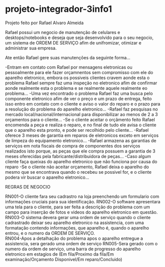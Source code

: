 # projeto-integrador-3info1
Projeto feito por Rafael Alvaro Almeida

Rafael possui um negocio de manutenção de celulares e desktops/notebooks e deseja que seja desenvolvido para o seu negocio, um sistema de ORDEM DE SERVIÇO afim de unifromizar, otimizar e administrar sua empresa.

Ate então Rafael gere suas manutenções da seguinte forma...

-Entram em contato com Rafael por mensagens eletronicas ou pessoalmente para ele fazer orçamnentos sem compromisso com ele do aparelho eletronico, embora os possiveis clientes cravem aonde esta o problema Rafael sempre faz uma inspeção no eletronico afim de confirmar aonde realmente esta o problema e se realmente aquele realmente eo problema...
-Uma vez encontrado o problema Rafael faz uma busca pelo componente eletronico afim de ver o preço e um prazo de entrega, feito isso entro em contato com o cliente e aviso o valor do reparo e o prazo para a resolução do problema do aparelho eletronico...
-Rafael faz pesquisas no mercado local/nacional/internacional para disponibilizar ao menos de 2 a 3 orçamentos para o cliente...
-Se  o cliente aceitar o orçãmento feito Rafael encomenda a peça e realiza o reparo, e no final de tudo ele avisa o cliente que o aparelho esta pronto, e pode ser recolhido pelo cliente...
-Rafael oferece 3 meses de garantia em reparos de eletronicos exceto em serviços de limpeza do equipamento eletronico...
-Rafael armazena as garantias de serviços em nota fiscais de compra de componentes dos serviços realizados isto porque, as peças que  ele compra possuem a garantia de 3 meses oferecidas pela fabricante/distribuidora de peças...
-Caso algum cliente faça queixas do aparelho eletronico que não funciona por causa do reparo
-Se o cliente não aceitar orçamento, Rafael deixa o aparelho do mesmo que se encontrava quando o recebeu se possivel for, e o cliente podera vir buscar o aparelho eletronico...

REGRAS DE NEGOCIO 


RN001-O cliente fara seu cadrastro na loja preenchendo um formulario com informações cruciais para sua identificação.
RN002-O software apresentara uma tela para o cliente, para ser feita a descrição do problema com um campo para inserção de fotos e videos do aparelho eletronico em questão.
RN003-O sistema devera gerar uma ordem de serviço quando o cliente cadrastrado deixar seu aparelho eletronico na assistencia, com uma formatação contendo informações, que aparelho é, quando o aparelho entrou, e o numero da ORDEM DE SERVIÇO.   
RN004-Apos a detalhação do problema apos o aparelho entregue a assistencia, sera gerado uma ordem de serviço
RN005-Sera gerado com o numero da ordem de serviço, uma barra de progresso do aparelho eletronico em estagios de 
(Em fila/Proximo da fila/Em examinação/Orçamento Disponivel/Em reparo/Concluido)





